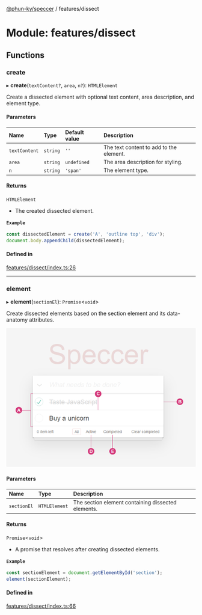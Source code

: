 [@phun-ky/speccer](../README.md) / features/dissect

# Module: features/dissect

## Functions

### create

▸ **create**(`textContent?`, `area`, `n?`): `HTMLElement`

Create a dissected element with optional text content, area description, and element type.

#### Parameters

| Name | Type | Default value | Description |
| :------ | :------ | :------ | :------ |
| `textContent` | `string` | `''` | The text content to add to the element. |
| `area` | `string` | `undefined` | The area description for styling. |
| `n` | `string` | `'span'` | The element type. |

#### Returns

`HTMLElement`

- The created dissected element.

**`Example`**

```ts
const dissectedElement = create('A', 'outline top', 'div');
document.body.appendChild(dissectedElement);
```

#### Defined in

[features/dissect/index.ts:26](https://github.com/phun-ky/speccer/blob/main/src/features/dissect/index.ts#L26)

___

### element

▸ **element**(`sectionEl`): `Promise`\<`void`\>

Create dissected elements based on the section element and its data-anatomy attributes.

![dissect](https://github.com/phun-ky/speccer/blob/main/public/anatomy.png?raw=true)

#### Parameters

| Name | Type | Description |
| :------ | :------ | :------ |
| `sectionEl` | `HTMLElement` | The section element containing dissected elements. |

#### Returns

`Promise`\<`void`\>

- A promise that resolves after creating dissected elements.

**`Example`**

```ts
const sectionElement = document.getElementById('section');
element(sectionElement);
```

#### Defined in

[features/dissect/index.ts:66](https://github.com/phun-ky/speccer/blob/main/src/features/dissect/index.ts#L66)
